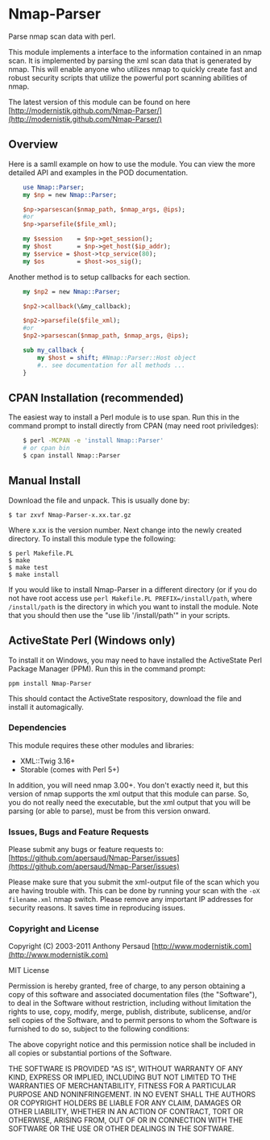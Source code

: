 # Nmap-Parser
Parse nmap scan data with perl.

This module implements a interface to the information contained in an nmap scan. It is implemented by parsing the xml scan data that is generated by nmap. This will enable anyone who utilizes nmap to quickly create fast and robust security scripts that utilize the powerful port scanning abilities of nmap.

The latest version of this module can be found on here [http://modernistik.github.com/Nmap-Parser/](http://modernistik.github.com/Nmap-Parser/)

## Overview
Here is a samll example on how to use the module. You can view the more detailed API and examples in the POD documentation.

```perl
    use Nmap::Parser;
    my $np = new Nmap::Parser;

    $np->parsescan($nmap_path, $nmap_args, @ips);
    #or
    $np->parsefile($file_xml);

    my $session    = $np->get_session();
    my $host       = $np->get_host($ip_addr);
    my $service = $host->tcp_service(80);
    my $os         = $host->os_sig();
```

Another method is to setup callbacks for each section.

```perl
    my $np2 = new Nmap::Parser;

    $np2->callback(\&my_callback);

    $np2->parsefile($file_xml);
    #or
    $np2->parsescan($nmap_path, $nmap_args, @ips);

    sub my_callback {
	    my $host = shift; #Nmap::Parser::Host object
    	#.. see documentation for all methods ...
    }
```   
   
## CPAN Installation (recommended)
The easiest way to install a Perl module is to use span. Run this in the command prompt to install directly from CPAN (may need root priviledges):

```bash
	$ perl -MCPAN -e 'install Nmap::Parser'
	# or cpan bin
	$ cpan install Nmap::Parser
```
	
## Manual Install
Download the file and unpack. This is usually done by:

	$ tar zxvf Nmap-Parser-x.xx.tar.gz

Where x.xx is the version number. Next change into the newly created directory. To install this module type the following:

	$ perl Makefile.PL
	$ make
	$ make test
	$ make install

If you would like to install Nmap-Parser in a different directory (or if you do
not have root access use `perl Makefile.PL PREFIX=/install/path`, where
`/install/path` is the directory in which you want to install the module. Note
that you should then use the "use lib '/install/path'" in your scripts.


## ActiveState Perl (Windows only)
To install it on Windows, you may need to have installed the ActiveState Perl Package Manager (PPM). Run this in the command prompt:

	ppm install Nmap-Parser

This should contact the ActiveState respository, download the file and install it automagically.
	
### Dependencies
This module requires these other modules and libraries:

* XML::Twig 3.16+
* Storable (comes with Perl 5+)
	
In addition, you will need nmap 3.00+. You don't exactly need it, but this
version of nmap supports the xml output that this module can parse. So, you do
not really need the executable, but the xml output that you will be parsing
(or able to parse), must be from this version onward.

### Issues, Bugs and Feature Requests
Please submit any bugs or feature requests to: [https://github.com/apersaud/Nmap-Parser/issues](https://github.com/apersaud/Nmap-Parser/issues)

Please make sure that you submit the xml-output file of the scan which you are having
trouble with. This can be done by running your scan with the `-oX filename.xml` nmap switch. Please remove any important IP addresses for security reasons. It saves time in reproducing issues.

### Copyright and License
Copyright (C) 2003-2011 Anthony Persaud [http://www.modernistik.com](http://www.modernistik.com)

MIT License

Permission is hereby granted, free of charge, to any person obtaining a copy
of this software and associated documentation files (the "Software"), to deal
in the Software without restriction, including without limitation the rights
to use, copy, modify, merge, publish, distribute, sublicense, and/or sell
copies of the Software, and to permit persons to whom the Software is
furnished to do so, subject to the following conditions:

The above copyright notice and this permission notice shall be included in
all copies or substantial portions of the Software.

THE SOFTWARE IS PROVIDED "AS IS", WITHOUT WARRANTY OF ANY KIND, EXPRESS OR
IMPLIED, INCLUDING BUT NOT LIMITED TO THE WARRANTIES OF MERCHANTABILITY,
FITNESS FOR A PARTICULAR PURPOSE AND NONINFRINGEMENT. IN NO EVENT SHALL THE
AUTHORS OR COPYRIGHT HOLDERS BE LIABLE FOR ANY CLAIM, DAMAGES OR OTHER
LIABILITY, WHETHER IN AN ACTION OF CONTRACT, TORT OR OTHERWISE, ARISING FROM,
OUT OF OR IN CONNECTION WITH THE SOFTWARE OR THE USE OR OTHER DEALINGS IN
THE SOFTWARE.
